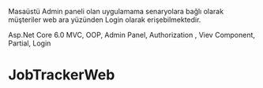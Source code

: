 Masaüstü Admin paneli olan uygulamama senaryolara bağlı olarak müşteriler web ara yüzünden Login olarak erişebilmektedir.

Asp.Net Core 6.0 MVC, OOP, Admin Panel, Authorization , Viev Component, Partial,  Login

# JobTrackerWeb
